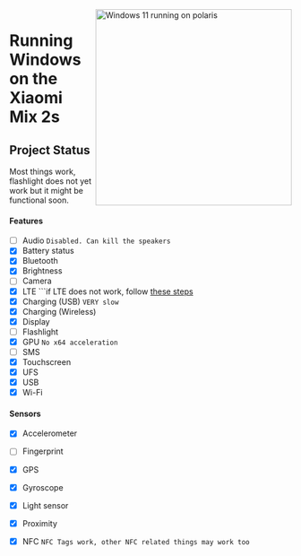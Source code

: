 <img align="right" src="https://github.com/n00b69/woa-polaris/blob/main/polaris.png" width="350" alt="Windows 11 running on polaris">

# Running Windows on the Xiaomi Mix 2s

## Project Status
Most things work, flashlight does not yet work but it might be functional soon.

#### Features
- [ ] Audio ```Disabled. Can kill the speakers```
- [X] Battery status
- [x] Bluetooth
- [x] Brightness 
- [ ] Camera
- [x] LTE ```if LTE does not work, follow [these steps](troubleshooting.md#lte-in-windows-does-not-work)
- [x] Charging (USB) ```VERY slow```
- [x] Charging (Wireless)
- [x] Display
- [ ] Flashlight
- [x] GPU  ```No x64 acceleration```
- [ ] SMS
- [x] Touchscreen 
- [x] UFS
- [x] USB
- [x] Wi-Fi

#### Sensors
- [x] Accelerometer
- [ ] Fingerprint
- [x] GPS
- [x] Gyroscope
- [x] Light sensor
- [x] Proximity
- [X] NFC ```NFC Tags work, other NFC related things may work too```





















